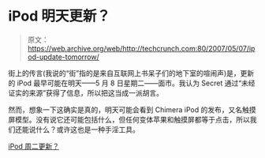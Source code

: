 # iPod 明天更新？

> 原文：<https://web.archive.org/web/http://techcrunch.com:80/2007/05/07/ipod-update-tomorrow/>

街上的传言(我说的“街”指的是来自互联网上书呆子们的地下室的喧闹声)是，更新的 iPod 最早可能在明天——5 月 8 日星期二——面市。我认为 Secret 通过“未经证实的来源”获得了信息，所以把这当成一派胡言。

然而，想象一下这确实是真的，明天可能会看到 Chimera iPod 的发布，又名触摸屏模型。没有说它还可能包括什么，但任何变体苹果和触摸屏都等于点击，所以我们还能说什么？或许这也是一种手淫工具。

[iPod 周二更新？](https://web.archive.org/web/20160421101952/http://notes.thinksecret.com/secretnotes/0705mayipodnote.shtml)
